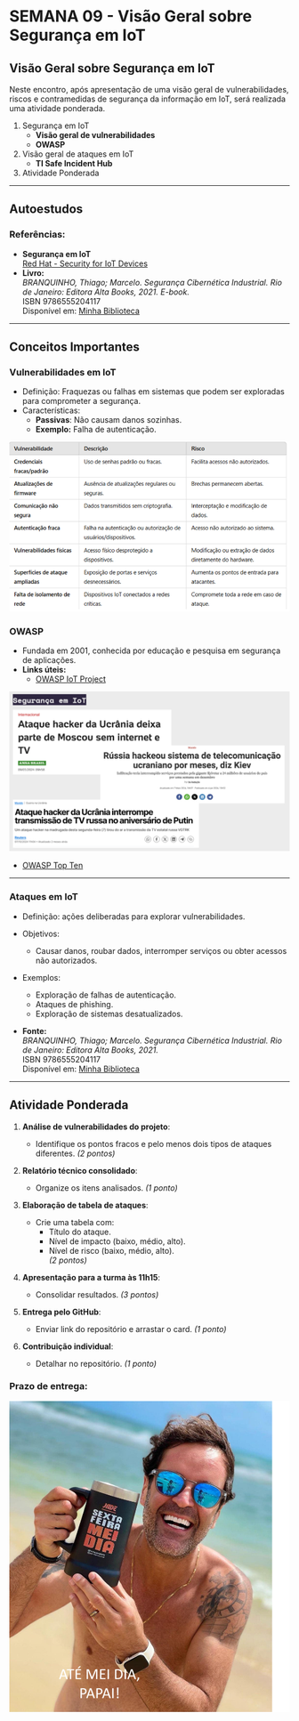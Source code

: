 # SEMANA 09 - Visão Geral sobre Segurança em IoT

## Visão Geral sobre Segurança em IoT

Neste encontro, após apresentação de uma visão geral de vulnerabilidades, riscos e contramedidas de segurança da informação em IoT, será realizada uma atividade ponderada.

1. Segurança em IoT
   - **Visão geral de vulnerabilidades**
   - **OWASP**  
2. Visão geral de ataques em IoT
   - **TI Safe Incident Hub**
3. Atividade Ponderada

---

## Autoestudos

### Referências:
- **Segurança em IoT**  
  [Red Hat - Security for IoT Devices](https://www.redhat.com/pt-br/topics/security/security-for-iot-devices)
- **Livro:**  
  *BRANQUINHO, Thiago; Marcelo. Segurança Cibernética Industrial. Rio de Janeiro: Editora Alta Books, 2021. E-book.*  
  ISBN 9786555204117  
  Disponível em: [Minha Biblioteca](https://integrada.minhabiblioteca.com.br/reader/books/9786555204117/)

---

## Conceitos Importantes

### Vulnerabilidades em IoT
- Definição: Fraquezas ou falhas em sistemas que podem ser exploradas para comprometer a segurança.
- Características:
  - **Passivas**: Não causam danos sozinhas.
  - **Exemplo:** Falha de autenticação.


![Ataques](https://github.com/agodoi/m04-semana09a/blob/main/imgs/ataques2.png)

### OWASP
- Fundada em 2001, conhecida por educação e pesquisa em segurança de aplicações.
- **Links úteis:**  
  - [OWASP IoT Project](https://wiki.owasp.org/index.php/OWASP_Internet_of_Things_Project#tab=IoT_Vulnerabilities)

![Tipos de Ataques](https://github.com/agodoi/m04-semana09a/blob/main/imgs/ataques.png)

  - [OWASP Top Ten](https://owasp.org/www-project-top-ten/)

---

### Ataques em IoT
- Definição: ações deliberadas para explorar vulnerabilidades.
- Objetivos:
  - Causar danos, roubar dados, interromper serviços ou obter acessos não autorizados.
- Exemplos:
  - Exploração de falhas de autenticação.
  - Ataques de phishing.
  - Exploração de sistemas desatualizados.

- **Fonte:**  
  *BRANQUINHO, Thiago; Marcelo. Segurança Cibernética Industrial. Rio de Janeiro: Editora Alta Books, 2021.*  
  ISBN 9786555204117  
  Disponível em: [Minha Biblioteca](https://integrada.minhabiblioteca.com.br/reader/books/9786555204117/)

---

## Atividade Ponderada

1. **Análise de vulnerabilidades do projeto**:
   - Identifique os pontos fracos e pelo menos dois tipos de ataques diferentes. *(2 pontos)*

2. **Relatório técnico consolidado**:
   - Organize os itens analisados. *(1 ponto)*

3. **Elaboração de tabela de ataques**:
   - Crie uma tabela com:
     - Título do ataque.
     - Nível de impacto (baixo, médio, alto).
     - Nível de risco (baixo, médio, alto).  
   *(2 pontos)*

4. **Apresentação para a turma às 11h15**:
   - Consolidar resultados. *(3 pontos)*

5. **Entrega pelo GitHub**:
   - Enviar link do repositório e arrastar o card. *(1 ponto)*

6. **Contribuição individual**:
   - Detalhar no repositório. *(1 ponto)*

### Prazo de entrega:

![MeiDiaPapai](https://github.com/agodoi/m04-semana09a/blob/main/imgs/meidiapapai.png)
